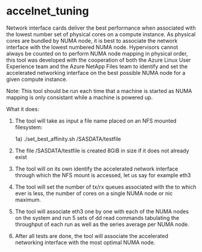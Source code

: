 # accelnet_tuning
Network interface cards deliver the best performance when associated with the lowest
number set of physical cores on a compute instance. As physical cores are bundled by
NUMA node, it is best to associate the network interface with the lowest numbered NUMA
node.  Hypervisors cannot always be counted on to perform NUMA node mapping in physical
order, this tool was developed with the cooperation of both the Azure Linux User
Experience team and the Azure NetApp Files team to identify and set the accelerated
networking interface on the best possible NUMA node for a given compute instance.

Note: This tool should be run each time that a machine is started as NUMA mapping is only
consistant while a machine is powered up.

What it does:
1) The tool will take as input a file name placed on an NFS mounted filesystem:
   
   1a) ./set_best_affinity.sh  /SASDATA/testfile
   

2) The file /SASDATA/testfile is created 8GiB in size if it does not already exist


3) The tool will on its own identify the accelerated network interface through
   which the NFS mount is accessed, let us say for example eth3


4) The tool will set the number of tx/rx queues associated with the <eth3> to
   which ever is less, the number of cores on a single NUMA node or nic maximum.


5) The tool will associate eth3 one by one with each of the NUMA nodes on the
    system and run 5 sets of dd read commands tabulating the throughput of each run
    as well as the series average per NUMA node.


6) After all tests are done, the tool will associate the accelerated
   networking interface with the most optimal NUMA node.
